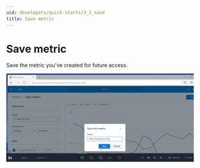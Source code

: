 ```yaml
---
uid: developers/quick-starts/3_1_save
title: Save metric
---
```

# Save metric

Save the metric you've created for future access.

![Save metrics](renault-save-metric.png)
